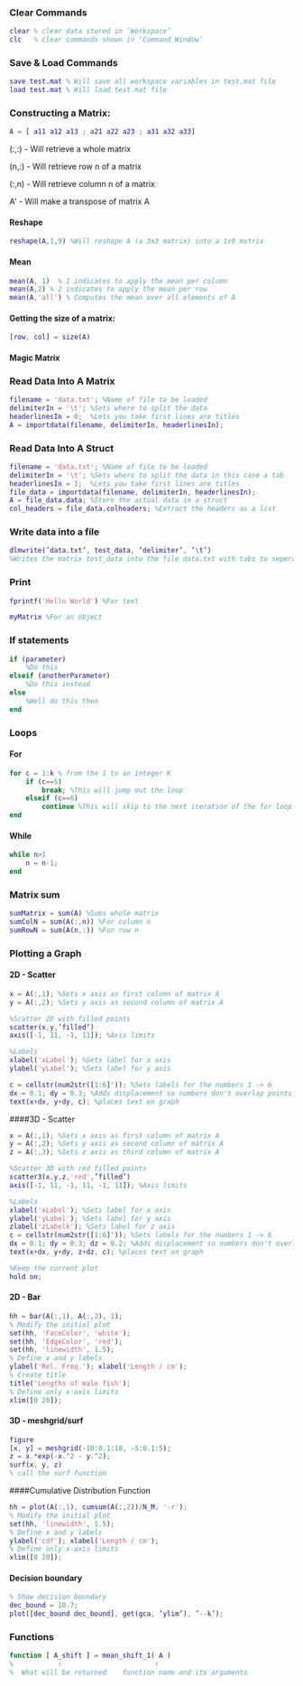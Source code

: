 ### Clear Commands

```matlab
clear % clear data stored in ’Workspace’
clc   % clear commands shown in ’Command Window’
```

### Save & Load Commands

```matlab
save test.mat % Will save all workspace variables in test.mat file
load test.mat % Will load test.mat file
```



### Constructing a Matrix:

```matlab
A = [ a11 a12 a13 ; a21 a22 a23 ; a31 a32 a33]
```

(:,:)  - Will retrieve a whole matrix

(n,:) - Will retrieve row n of a matrix

(:,n) - Will retrieve column n of a matrix

A' - Will make a transpose of matrix A

#### Reshape

````matlab
reshape(A,1,9) %Will reshape A (a 3x3 matrix) into a 1x9 matrix
````

#### Mean

```matlab
mean(A, 1)  % 1 indicates to apply the mean per column
mean(A,2) % 2 indicates to apply the mean per row
mean(A,'all') % Computes the mean over all elements of A
```

#### Getting the size of a matrix:

```matlab
[row, col] = size(A)
```

#### Magic Matrix



### Read Data Into A Matrix

```matlab
filename = 'data.txt'; %Name of file to be loaded
delimiterIn = '\t'; %Sets where to split the data
headerlinesIn = 0;  %Lets you take first lines are titles
A = importdata(filename, delimiterIn, headerlinesIn); 
```

### Read Data Into A Struct

```matlab
filename = 'data.txt'; %Name of file to be loaded
delimiterIn = '\t'; %Sets where to split the data in this case a tab
headerlinesIn = 1;  %Lets you take first lines are titles
file_data = importdata(filename, delimiterIn, headerlinesIn); 
A = file_data.data; %Store the actual data in a struct
col_headers = file_data.colheaders; %Extract the headers as a list
```

### Write data into a file

```matlab
dlmwrite(’data.txt’, test_data, ’delimiter’, ’\t’)
%Writes the matrix test_data into the file data.txt with tabs to seperate each entry of the matrix
```

### Print 

```matlab
fprintf('Hello World') %For text

myMatrix %For an object
```

### If statements

```matlab
if (parameter)
	%Do this
elseif (anotherParameter)
	%Do this instead
else
	%Well do this then
end
```

### Loops

#### For 

```matlab
for c = 1:k % from the 1 to an integer K
	if (c==5)
		break; %This will jump out the loop
	elseif (c==6)
		continue %This will skip to the next iteration of the for loop
end
```

#### While

```matlab
while n>1
	n = n-1;
end
```

### Matrix sum

```matlab
sumMatrix = sum(A) %Sums whole matrix
sumColN = sum(A(:,n)) %For column n
sumRowN = sum(A(n,:)) %For row n
```

### Plotting a Graph

#### 2D - Scatter

```matlab
x = A(:,1); %Sets x axis as first column of matrix A
y = A(:,2); %Sets y axis as second column of matrix A

%Scatter 2D with filled points
scatter(x,y,’filled’) 
axis([-1, 11, -1, 11]); %Axis limits

%Labels
xlabel('xLabel'); %Sets label for x axis
ylabel('yLabel'); %Sets label for y axis

c = cellstr(num2str([1:6]')); %Sets labels for the numbers 1 -> 6
dx = 0.1; dy = 0.3; %Adds displacement so numbers don't overlap points
text(x+dx, y+dy, c); %places text on graph
```

####3D - Scatter

```matlab
x = A(:,1); %Sets x axis as first column of matrix A
y = A(:,2); %Sets y axis as second column of matrix A
z = A(:,3); %Sets z axis as third column of matrix A

%Scatter 3D with red filled points
scatter3(x,y,z,'red',’filled’) 
axis([-1, 11, -1, 11, -1, 11]); %Axis limits

%Labels
xlabel('xLabel'); %Sets label for x axis
ylabel('yLabel'); %Sets label for y axis
zlabel('zLabelk'); %Sets label for z axis
c = cellstr(num2str([1:6]')); %Sets labels for the numbers 1 -> 6
dx = 0.1; dy = 0.3; dz = 0.2; %Adds displacement so numbers don't overlap points
text(x+dx, y+dy, z+dz, c); %places text on graph

%Keep the current plot
hold on;

```

#### 2D - Bar

```matlab
hh = bar(A(:,1), A(:,2), 1);
% Modify the initial plot
set(hh, 'FaceColor', 'white');
set(hh, 'EdgeColor', 'red');
set(hh, 'linewidth', 1.5);
% Define x and y labels
ylabel('Rel. Freq.'); xlabel('Length / cm');
% Create title
title('Lengths of male fish');
% Define only x-axis limits
xlim([0 20]);
```

#### 3D - meshgrid/surf

```matlab
figure
[x, y] = meshgrid(-10:0.1:10, -5:0.1:5);
z = x.*exp(-x.^2 - y.^2);
surf(x, y, z)
% call the surf function
```



####Cumulative Distribution Function

```matlab
hh = plot(A(:,1), cumsum(A(:,2))/N_M, '-r');
% Modify the initial plot
set(hh, 'linewidth', 1.5);
% Define x and y labels
ylabel('cdf'); xlabel('Length / cm');
% Define only x-axis limits
xlim([0 20]);
```

#### Decision boundary

```matlab
% Show decision boundary
dec_bound = 10.7;
plot([dec_bound dec_bound], get(gca, ’ylim’), ’--k’);
```

### Functions

```matlab
function [ A_shift ] = mean_shift_1( A )
%			↑						↑
%  What will be returned	function name and its arguments
```

